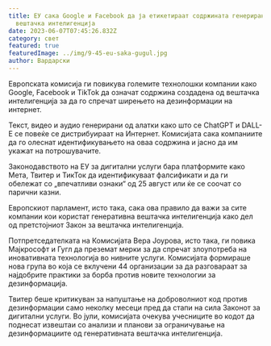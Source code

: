 ```yaml
---
title: ЕУ сака Google и Facebook да ја етикетираат содржината генерирана од
  вештачка интелигенција
date: 2023-06-07T07:45:26.832Z
category: свет
featured: true
featuredImage: ../img/9-45-eu-saka-gugul.jpg
author: Вардарски
---
```

Европската комисија ги повикува големите технолошки компании како Google, Facebook и TikTok да означат содржина создадена од вештачка интелигенција за да го спречат ширењето на дезинформации на интернет.

Текст, видео и аудио генерирани од алатки како што се ChatGPT и DALL-E се повеќе се дистрибуираат на Интернет. Комисијата сака компаниите да го олеснат идентификувањето на оваа содржина и јасно да им укажат на потрошувачите.

Законодавството на ЕУ за дигитални услуги бара платформите како Мета, Твитер и ТикТок да идентификуваат фалсификати и да ги обележат со „впечатливи ознаки“ од 25 август или ќе се соочат со парични казни.

Европскиот парламент, исто така, сака ова правило да важи за сите компании кои користат генеративна вештачка интелигенција како дел од претстојниот Закон за вештачка интелигенција.

Потпретседателката на Комисијата Вера Јоурова, исто така, ги повика Мајкрософт и Гугл да преземат мерки за да спречат злоупотреба на иновативната технологија во нивните услуги. Комисијата формираше нова група во која се вклучени 44 организации за да разговараат за најдобрите практики за борба против новите технологии за дезинформација.

Твитер беше критикуван за напуштање на доброволниот код против дезинформации само неколку месеци пред да стапи на сила Законот за дигитални услуги. Во јули, комисијата очекува учесниците во кодот да поднесат извештаи со анализи и планови за ограничување на дезинформациите од генеративната вештачка интелигенција.